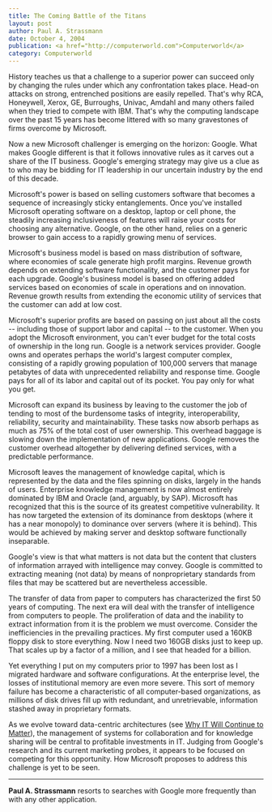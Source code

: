 ```yaml
---
title: The Coming Battle of the Titans
layout: post
author: Paul A. Strassmann
date: October 4, 2004
publication: <a href="http://computerworld.com">Computerworld</a>
category: Computerworld
---
```


History teaches us that a
challenge to a superior power can succeed only by changing the rules
under which any confrontation takes place. Head-on attacks on strong,
entrenched positions are easily repelled. That's why RCA, Honeywell,
Xerox, GE, Burroughs, Univac, Amdahl and many others failed when they
tried to compete with IBM. That's why the computing landscape over the
past 15 years has become littered with so many gravestones of firms
overcome by Microsoft.

Now a new Microsoft challenger is emerging on the horizon:
Google. What makes Google different is that it follows innovative
rules as it carves out a share of the IT business. Google's emerging
strategy may give us a clue as to who may be bidding for IT leadership
in our uncertain industry by the end of this decade.

Microsoft's power is based on selling customers software that
becomes a sequence of increasingly sticky entanglements. Once you've
installed Microsoft operating software on a desktop, laptop or cell
phone, the steadily increasing inclusiveness of features will raise
your costs for choosing any alternative. Google, on the other hand,
relies on a generic browser to gain access to a rapidly growing menu
of services.

Microsoft's business model is based on mass distribution of
software, where economies of scale generate high profit
margins. Revenue growth depends on extending software functionality,
and the customer pays for each upgrade. Google's business model is
based on offering added services based on economies of scale in
operations and on innovation. Revenue growth results from extending
the economic utility of services that the customer can add at low
cost.

Microsoft's superior profits are based on passing on just about all
the costs -- including those of support labor and capital -- to the
customer.  When you adopt the Microsoft environment, you can't ever
budget for the total costs of ownership in the long run. Google is a
network services provider. Google owns and operates perhaps the
world's largest computer complex, consisting of a rapidly growing
population of 100,000 servers that manage petabytes of data with
unprecedented reliability and response time. Google pays for all of
its labor and capital out of its pocket. You pay only for what you
get.

Microsoft can expand its business by leaving to the customer the
job of tending to most of the burdensome tasks of integrity,
interoperability, reliability, security and maintainability. These
tasks now absorb perhaps as much as 75% of the total cost of user
ownership. This overhead baggage is slowing down the implementation of
new applications. Google removes the customer overhead altogether by
delivering defined services, with a predictable performance.

Microsoft leaves the management of knowledge capital, which is
represented by the data and the files spinning on disks, largely in
the hands of users. Enterprise knowledge management is now almost
entirely dominated by IBM and Oracle (and, arguably, by
SAP). Microsoft has recognized that this is the source of its greatest
competitive vulnerability. It has now targeted the extension of its
dominance from desktops (where it has a near monopoly) to dominance
over servers (where it is behind). This would be achieved by making
server and desktop software functionally inseparable. 

Google's view is that what matters is not data but the content that
clusters of information arrayed with intelligence may convey. Google
is committed to extracting meaning (not data) by means of
nonproprietary standards from files that may be scattered but are
nevertheless accessible.

The transfer of data from paper to computers has characterized the
first 50 years of computing. The next era will deal with the transfer
of intelligence from computers to people. The proliferation of data
and the inability to extract information from it is the problem we
must overcome. Consider the inefficiencies in the prevailing
practices. My first computer used a 160KB floppy disk to store
everything. Now I need two 160GB disks just to keep up. That scales up
by a factor of a million, and I see that headed for a billion. 

Yet everything I put on my computers prior to 1997 has been lost as
I migrated hardware and software configurations. At the enterprise
level, the losses of institutional memory are even more severe. This
sort of memory failure has become a characteristic of all
computer-based organizations, as millions of disk drives fill up with
redundant, and unretrievable, information stashed away in proprietary
formats. 

As we evolve toward data-centric architectures (see [Why IT Will
Continue to Matter](it-continue.html)), the management of systems for
collaboration and for knowledge sharing will be central to profitable
investments in IT. Judging from Google's research and its current
marketing probes, it appears to be focused on competing for this
opportunity. How Microsoft proposes to address this challenge is yet
to be seen.

---

**Paul A. Strassmann** resorts to
searches with Google more frequently than with any other
application.
